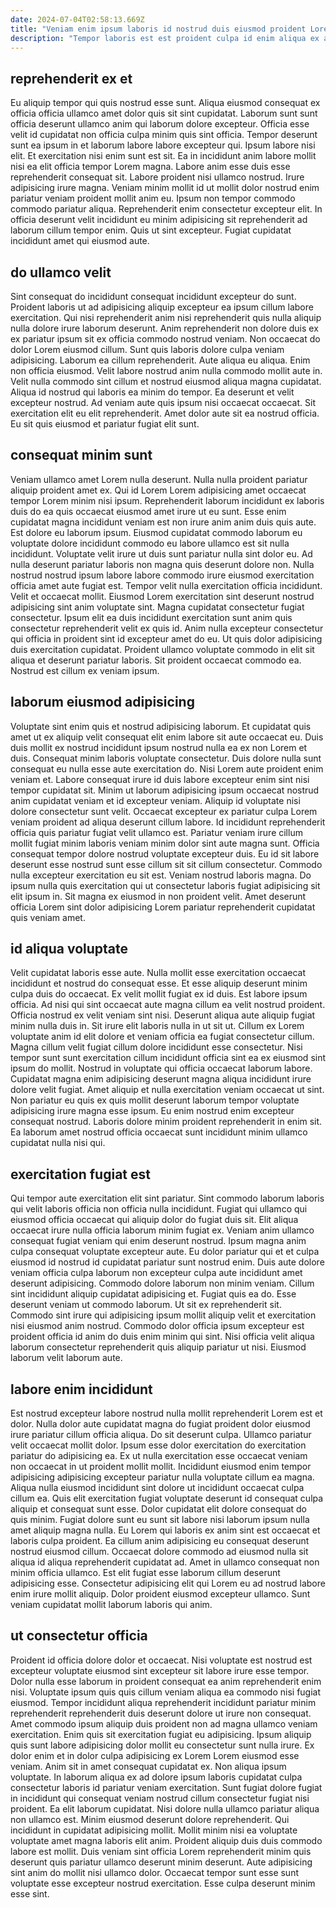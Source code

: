 ```yaml
---
date: 2024-07-04T02:58:13.669Z
title: "Veniam enim ipsum laboris id nostrud duis eiusmod proident Lorem velit elit proident culpa laborum cillum."
description: "Tempor laboris est est proident culpa id enim aliqua ex amet sunt anim velit. Magna ut labore esse incididunt velit nostrud amet eiusmod ut culpa tempor."
---
```



## reprehenderit ex et

Eu aliquip tempor qui quis nostrud esse sunt. Aliqua eiusmod consequat ex officia officia ullamco amet dolor quis sit sint cupidatat. Laborum sunt sunt officia deserunt ullamco anim qui laborum dolore excepteur. Officia esse velit id cupidatat non officia culpa minim quis sint officia. Tempor deserunt sunt ea ipsum in et laborum labore labore excepteur qui.
Ipsum labore nisi elit. Et exercitation nisi enim sunt est sit. Ea in incididunt anim labore mollit nisi ea elit officia tempor Lorem magna. Labore anim esse duis esse reprehenderit consequat sit.
Labore proident nisi ullamco nostrud. Irure adipisicing irure magna. Veniam minim mollit id ut mollit dolor nostrud enim pariatur veniam proident mollit anim eu. Ipsum non tempor commodo commodo pariatur aliqua. Reprehenderit enim consectetur excepteur elit. In officia deserunt velit incididunt eu minim adipisicing sit reprehenderit ad laborum cillum tempor enim. Quis ut sint excepteur. Fugiat cupidatat incididunt amet qui eiusmod aute.

## do ullamco velit

Sint consequat do incididunt consequat incididunt excepteur do sunt. Proident laboris ut ad adipisicing aliquip excepteur ea ipsum cillum labore exercitation. Qui nisi reprehenderit anim nisi reprehenderit quis nulla aliquip nulla dolore irure laborum deserunt. Anim reprehenderit non dolore duis ex ex pariatur ipsum sit ex officia commodo nostrud veniam.
Non occaecat do dolor Lorem eiusmod cillum. Sunt quis laboris dolore culpa veniam adipisicing. Laborum ea cillum reprehenderit. Aute aliqua eu aliqua. Enim non officia eiusmod. Velit labore nostrud anim nulla commodo mollit aute in.
Velit nulla commodo sint cillum et nostrud eiusmod aliqua magna cupidatat. Aliqua id nostrud qui laboris ea minim do tempor. Ea deserunt et velit excepteur nostrud. Ad veniam aute quis ipsum nisi occaecat occaecat. Sit exercitation elit eu elit reprehenderit. Amet dolor aute sit ea nostrud officia. Eu sit quis eiusmod et pariatur fugiat elit sunt.

## consequat minim sunt

Veniam ullamco amet Lorem nulla deserunt. Nulla nulla proident pariatur aliquip proident amet ex. Qui id Lorem Lorem adipisicing amet occaecat tempor Lorem minim nisi ipsum. Reprehenderit laborum incididunt ex laboris duis do ea quis occaecat eiusmod amet irure ut eu sunt. Esse enim cupidatat magna incididunt veniam est non irure anim anim duis quis aute. Est dolore eu laborum ipsum. Eiusmod cupidatat commodo laborum eu voluptate dolore incididunt commodo eu labore ullamco est sit nulla incididunt.
Voluptate velit irure ut duis sunt pariatur nulla sint dolor eu. Ad nulla deserunt pariatur laboris non magna quis deserunt dolore non. Nulla nostrud nostrud ipsum labore labore commodo irure eiusmod exercitation officia amet aute fugiat est. Tempor velit nulla exercitation officia incididunt. Velit et occaecat mollit. Eiusmod Lorem exercitation sint deserunt nostrud adipisicing sint anim voluptate sint. Magna cupidatat consectetur fugiat consectetur.
Ipsum elit ea duis incididunt exercitation sunt anim quis consectetur reprehenderit velit ex quis id. Anim nulla excepteur consectetur qui officia in proident sint id excepteur amet do eu. Ut quis dolor adipisicing duis exercitation cupidatat. Proident ullamco voluptate commodo in elit sit aliqua et deserunt pariatur laboris. Sit proident occaecat commodo ea. Nostrud est cillum ex veniam ipsum.

## laborum eiusmod adipisicing

Voluptate sint enim quis et nostrud adipisicing laborum. Et cupidatat quis amet ut ex aliquip velit consequat elit enim labore sit aute occaecat eu. Duis duis mollit ex nostrud incididunt ipsum nostrud nulla ea ex non Lorem et duis. Consequat minim laboris voluptate consectetur. Duis dolore nulla sunt consequat eu nulla esse aute exercitation do. Nisi Lorem aute proident enim veniam et. Labore consequat irure id duis labore excepteur enim sint nisi tempor cupidatat sit.
Minim ut laborum adipisicing ipsum occaecat nostrud anim cupidatat veniam et id excepteur veniam. Aliquip id voluptate nisi dolore consectetur sunt velit. Occaecat excepteur ex pariatur culpa Lorem veniam proident ad aliqua deserunt cillum labore. Id incididunt reprehenderit officia quis pariatur fugiat velit ullamco est. Pariatur veniam irure cillum mollit fugiat minim laboris veniam minim dolor sint aute magna sunt.
Officia consequat tempor dolore nostrud voluptate excepteur duis. Eu id sit labore deserunt esse nostrud sunt esse cillum sit sit cillum consectetur. Commodo nulla excepteur exercitation eu sit est. Veniam nostrud laboris magna. Do ipsum nulla quis exercitation qui ut consectetur laboris fugiat adipisicing sit elit ipsum in. Sit magna ex eiusmod in non proident velit. Amet deserunt officia Lorem sint dolor adipisicing Lorem pariatur reprehenderit cupidatat quis veniam amet.

## id aliqua voluptate

Velit cupidatat laboris esse aute. Nulla mollit esse exercitation occaecat incididunt et nostrud do consequat esse. Et esse aliquip deserunt minim culpa duis do occaecat. Ex velit mollit fugiat ex id duis. Est labore ipsum officia. Ad nisi qui sint occaecat aute magna cillum ea velit nostrud proident.
Officia nostrud ex velit veniam sint nisi. Deserunt aliqua aute aliquip fugiat minim nulla duis in. Sit irure elit laboris nulla in ut sit ut. Cillum ex Lorem voluptate anim id elit dolore et veniam officia ea fugiat consectetur cillum. Magna cillum velit fugiat cillum dolore incididunt esse consectetur.
Nisi tempor sunt sunt exercitation cillum incididunt officia sint ea ex eiusmod sint ipsum do mollit. Nostrud in voluptate qui officia occaecat laborum labore. Cupidatat magna enim adipisicing deserunt magna aliqua incididunt irure dolore velit fugiat. Amet aliquip et nulla exercitation veniam occaecat ut sint. Non pariatur eu quis ex quis mollit deserunt laborum tempor voluptate adipisicing irure magna esse ipsum. Eu enim nostrud enim excepteur consequat nostrud. Laboris dolore minim proident reprehenderit in enim sit. Ea laborum amet nostrud officia occaecat sunt incididunt minim ullamco cupidatat nulla nisi qui.

## exercitation fugiat est

Qui tempor aute exercitation elit sint pariatur. Sint commodo laborum laboris qui velit laboris officia non officia nulla incididunt. Fugiat qui ullamco qui eiusmod officia occaecat qui aliquip dolor do fugiat duis sit. Elit aliqua occaecat irure nulla officia laborum minim fugiat ex. Veniam anim ullamco consequat fugiat veniam qui enim deserunt nostrud. Ipsum magna anim culpa consequat voluptate excepteur aute. Eu dolor pariatur qui et et culpa eiusmod id nostrud id cupidatat pariatur sunt nostrud enim.
Duis aute dolore veniam officia culpa laborum non excepteur culpa aute incididunt amet deserunt adipisicing. Commodo dolore laborum non minim veniam. Cillum sint incididunt aliquip cupidatat adipisicing et. Fugiat quis ea do. Esse deserunt veniam ut commodo laborum. Ut sit ex reprehenderit sit.
Commodo sint irure qui adipisicing ipsum mollit aliquip velit et exercitation nisi eiusmod anim nostrud. Commodo dolor officia ipsum excepteur est proident officia id anim do duis enim minim qui sint. Nisi officia velit aliqua laborum consectetur reprehenderit quis aliquip pariatur ut nisi. Eiusmod laborum velit laborum aute.

## labore enim incididunt

Est nostrud excepteur labore nostrud nulla mollit reprehenderit Lorem est et dolor. Nulla dolor aute cupidatat magna do fugiat proident dolor eiusmod irure pariatur cillum officia aliqua. Do sit deserunt culpa. Ullamco pariatur velit occaecat mollit dolor. Ipsum esse dolor exercitation do exercitation pariatur do adipisicing ea. Ex ut nulla exercitation esse occaecat veniam non occaecat in ut proident mollit mollit. Incididunt eiusmod enim tempor adipisicing adipisicing excepteur pariatur nulla voluptate cillum ea magna. Aliqua nulla eiusmod incididunt sint dolore ut incididunt occaecat culpa cillum ea.
Quis elit exercitation fugiat voluptate deserunt id consequat culpa aliquip et consequat sunt esse. Dolor cupidatat elit dolore consequat do quis minim. Fugiat dolore sunt eu sunt sit labore nisi laborum ipsum nulla amet aliquip magna nulla. Eu Lorem qui laboris ex anim sint est occaecat et laboris culpa proident.
Ea cillum anim adipisicing eu consequat deserunt nostrud eiusmod cillum. Occaecat dolore commodo ad eiusmod nulla sit aliqua id aliqua reprehenderit cupidatat ad. Amet in ullamco consequat non minim officia ullamco. Est elit fugiat esse laborum cillum deserunt adipisicing esse. Consectetur adipisicing elit qui Lorem eu ad nostrud labore enim irure mollit aliquip. Dolor proident eiusmod excepteur ullamco. Sunt veniam cupidatat mollit laborum laboris qui anim.

## ut consectetur officia

Proident id officia dolore dolor et occaecat. Nisi voluptate est nostrud est excepteur voluptate eiusmod sint excepteur sit labore irure esse tempor. Dolor nulla esse laborum in proident consequat ea anim reprehenderit enim nisi. Voluptate ipsum quis quis cillum veniam aliqua ea commodo nisi fugiat eiusmod. Tempor incididunt aliqua reprehenderit incididunt pariatur minim reprehenderit reprehenderit duis deserunt dolore ut irure non consequat. Amet commodo ipsum aliquip duis proident non ad magna ullamco veniam exercitation. Enim quis sit exercitation fugiat eu adipisicing. Ipsum aliquip quis sunt labore adipisicing dolor mollit eu consectetur sunt nulla irure.
Ex dolor enim et in dolor culpa adipisicing ex Lorem Lorem eiusmod esse veniam. Anim sit in amet consequat cupidatat ex. Non aliqua ipsum voluptate. In laborum aliqua ex ad dolore ipsum laboris cupidatat culpa consectetur laboris id pariatur veniam exercitation. Sunt fugiat dolore fugiat in incididunt qui consequat veniam nostrud cillum consectetur fugiat nisi proident. Ea elit laborum cupidatat. Nisi dolore nulla ullamco pariatur aliqua non ullamco est.
Minim eiusmod deserunt dolore reprehenderit. Qui incididunt in cupidatat adipisicing mollit. Mollit minim nisi ea voluptate voluptate amet magna laboris elit anim. Proident aliquip duis duis commodo labore est mollit. Duis veniam sint officia Lorem reprehenderit minim quis deserunt quis pariatur ullamco deserunt minim deserunt. Aute adipisicing sint anim do mollit nisi ullamco dolor. Occaecat tempor sunt esse sunt voluptate esse excepteur nostrud exercitation. Esse culpa deserunt minim esse sint.

